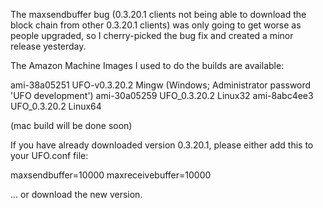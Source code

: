 The maxsendbuffer bug (0.3.20.1 clients not being able to download the block chain from other 0.3.20.1 clients) was only going to get
worse as people upgraded, so I cherry-picked the bug fix and created a minor release yesterday.

The Amazon Machine Images I used to do the builds are available:

  ami-38a05251   UFO-v0.3.20.2 Mingw    (Windows; Administrator password 'UFO development')
  ami-30a05259   UFO_0.3.20.2 Linux32
  ami-8abc4ee3   UFO_0.3.20.2 Linux64

(mac build will be done soon)

If you have already downloaded version 0.3.20.1, please either add this to your UFO.conf file:

  maxsendbuffer=10000
  maxreceivebuffer=10000

... or download the new version.
